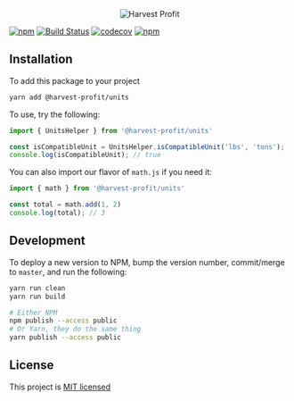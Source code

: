 <div style="text-align: center">
  <img src="https://www.harvestprofit.com/logo.png" alt="Harvest Profit"></img>
</div>

[![npm](https://img.shields.io/npm/v/@harvest-profit/units.svg)](https://www.npmjs.com/package/harvest-profit-units) [![Build Status](https://travis-ci.org/HarvestProfit/harvest-profit-units.svg?branch=master)](https://travis-ci.org/HarvestProfit/harvest-profit-units) [![codecov](https://codecov.io/gh/HarvestProfit/harvest-profit-units/branch/master/graph/badge.svg)](https://codecov.io/gh/HarvestProfit/harvest-profit-units) [![npm](https://img.shields.io/npm/l/@harvest-profit/units.svg)](https://github.com/HarvestProfit/harvest-profit-units/blob/master/LICENSE)

## Installation

To add this package to your project
```bash
yarn add @harvest-profit/units
```

To use, try the following:
```js
import { UnitsHelper } from '@harvest-profit/units'

const isCompatibleUnit = UnitsHelper.isCompatibleUnit('lbs', 'tons');
console.log(isCompatibleUnit); // true
```

You can also import our flavor of `math.js` if you need it:
```js
import { math } from '@harvest-profit/units'

const total = math.add(1, 2)
console.log(total); // 3
```

## Development
To deploy a new version to NPM, bump the version number, commit/merge to `master`, and run the following:
```bash
yarn run clean
yarn run build

# Either NPM
npm publish --access public
# Or Yarn, they do the same thing
yarn publish --access public
```

## License
This project is [MIT licensed](./LICENSE)
